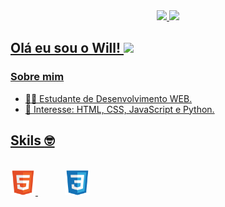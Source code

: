 <div align="center">
  <a href="https://github.com/rafaballerini">
  <img height="130em" src="https://github-readme-stats.vercel.app/api?username=Wilberson-Roberto&show_icons=true&theme=chartreuse-dark&include_all_commits=true&count_private=true"/>
  <img height="130em" src="https://github-readme-stats.vercel.app/api/top-langs/?username=Wilberson-Roberto&layout=compact&langs_count=7&theme=chartreuse-dark"/>
</div>
  
  <h2>
    Olá eu sou o Will! <img src="https://raw.githubusercontent.com/iampavangandhi/iampavangandhi/master/gifs/Hi.gif" width="30px" style="max-width: 100%;">
  </h2>
  
  <h3>Sobre mim</h3>
  
  <ul>
    <li>
      👨‍🎓 Estudante de Desenvolvimento WEB.
    </li>
    <li>
      🎯 Interesse: HTML, CSS, JavaScript e Python.
    </li>
  </ul>
  
  <h2>
    Skils
    <g-emoji class="g-emoji" alias="nerd_face" fallback-src="https://github.githubassets.com/images/icons/emoji/unicode/1f913.png">🤓</g-emoji>
  </h2>
  
  <div style="display: inline_block"><br>
    <a target="_blank" rel="noopener noreferrer" href="https://raw.githubusercontent.com/devicons/devicon/master/icons/html5/html5-original.svg"><img height="40" src="https://raw.githubusercontent.com/devicons/devicon/master/icons/html5/html5-original.svg" style="max-width: 100%;">
    </a>
    &nbsp;&nbsp;&nbsp;&nbsp;&nbsp;&nbsp;&nbsp;&nbsp;&nbsp;&nbsp;
    <a target="_blank" rel="noopener noreferrer" href="https://raw.githubusercontent.com/devicons/devicon/master/icons/css3/css3-original.svg"><img height="40" src="https://raw.githubusercontent.com/devicons/devicon/master/icons/css3/css3-original.svg" style="max-width: 100%;">
    </a>
   <!-- &nbsp;&nbsp;&nbsp;&nbsp;&nbsp;&nbsp;&nbsp;&nbsp;&nbsp;&nbsp;
    <a target="_blank" rel="noopener noreferrer" href="https://raw.githubusercontent.com/devicons/devicon/master/icons/javascript/javascript-original.svg"><img height="40" src="https://raw.githubusercontent.com/devicons/devicon/master/icons/javascript/javascript-original.svg" style="max-width: 100%;">
    </a> -->
  </div>
